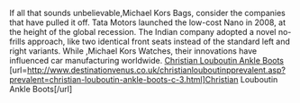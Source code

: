 If all that sounds unbelievable,Michael Kors Bags, consider the companies that have pulled it off. Tata Motors launched the low-cost Nano in 2008, at the height of the global recession. The Indian company adopted a novel no-frills approach, like two identical front seats instead of the standard left and right variants. While ,Michael Kors Watches, their innovations have influenced car manufacturing worldwide.
 <a href="http://www.destinationvenus.co.uk/christianlouboutinpprevalent.asp?prevalent=christian-louboutin-ankle-boots-c-3.html" >Christian Louboutin Ankle Boots</a>
[url=http://www.destinationvenus.co.uk/christianlouboutinpprevalent.asp?prevalent=christian-louboutin-ankle-boots-c-3.html]Christian Louboutin Ankle Boots[/url]